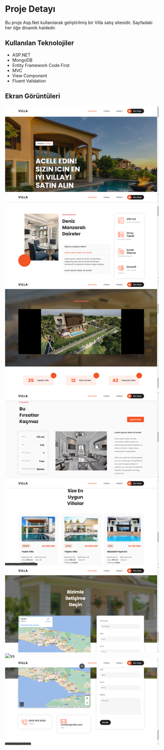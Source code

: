 # Proje Detayı
Bu proje Asp.Net kullanılarak geliştirilmiş bir Villa satış sitesidir. Sayfadaki her öğe dinamik haldedir.
## Kullanılan Teknolojiler
- ASP.NET
- MongoDB
- Entity Framework Code First
- MVC
- View Component
- Fluent Validation

## Ekran Görüntüleri
![ss](https://github.com/devMuratCengiz/VillaProjesi/blob/master/Villa.WebUI/wwwroot/Screenshots/Screenshot_1.png)
![ss](https://github.com/devMuratCengiz/VillaProjesi/blob/master/Villa.WebUI/wwwroot/Screenshots/Screenshot_2.png)
![ss](https://github.com/devMuratCengiz/VillaProjesi/blob/master/Villa.WebUI/wwwroot/Screenshots/Screenshot_3.png)
![ss](https://github.com/devMuratCengiz/VillaProjesi/blob/master/Villa.WebUI/wwwroot/Screenshots/Screenshot_4.png)
![ss](https://github.com/devMuratCengiz/VillaProjesi/blob/master/Villa.WebUI/wwwroot/Screenshots/Screenshot_5.png)
![ss](https://github.com/devMuratCengiz/VillaProjesi/blob/master/Villa.WebUI/wwwroot/Screenshots/Screenshot_6.png)
![ss](https://github.com/devMuratCengiz/VillaProjesi/blob/master/Villa.WebUI/wwwroot/Screenshots/Screenshot_7.png)
![ss](https://github.com/devMuratCengiz/VillaProjesi/blob/master/Villa.WebUI/wwwroot/Screenshots/Screenshot_8.png)
![ss](https://github.com/devMuratCengiz/VillaProjesi/blob/master/Villa.WebUI/wwwroot/Screenshots/Screenshot_9.png)
